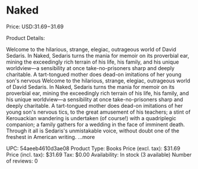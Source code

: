 # Naked

Price: USD:$31.69-$31.69

Product Details:

Welcome to the hilarious, strange, elegiac, outrageous world of David Sedaris. In Naked, Sedaris turns the mania for memoir on its proverbial ear, mining the exceedingly rich terrain of his life, his family, and his unique worldview—a sensibility at once take-no-prisoners sharp and deeply charitable. A tart-tongued mother does dead-on imitations of her young son's nervous Welcome to the hilarious, strange, elegiac, outrageous world of David Sedaris. In Naked, Sedaris turns the mania for memoir on its proverbial ear, mining the exceedingly rich terrain of his life, his family, and his unique worldview—a sensibility at once take-no-prisoners sharp and deeply charitable. A tart-tongued mother does dead-on imitations of her young son's nervous tics, to the great amusement of his teachers; a stint of Kerouackian wandering is undertaken (of course!) with a quadriplegic companion; a family gathers for a wedding in the face of imminent death. Through it all is Sedaris's unmistakable voice, without doubt one of the freshest in American writing. ...more

UPC: 54aeeb4610d3ae08
Product Type: Books
Price (excl. tax): $31.69
Price (incl. tax): $31.69
Tax: $0.00
Availability: In stock (3 available)
Number of reviews: 0